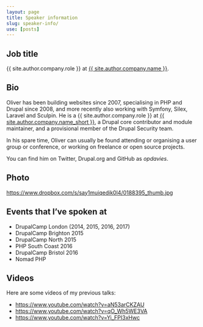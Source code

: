 ```yaml
---
layout: page
title: Speaker information
slug: speaker-info/
use: [posts]
---
```

## Job title

{{ site.author.company.role }} at [{{ site.author.company.name }}][0].

## Bio

Oliver has been building websites since 2007, specialising in PHP and Drupal since 2008, and more recently also working with Symfony, Silex, Laravel and Sculpin. He is a {{ site.author.company.role }} at [{{ site.author.company.name_short }}][0], a Drupal core contributor and module maintainer, and a provisional member of the Drupal Security team.

In his spare time, Oliver can usually be found attending or organising a user group or conference, or working on freelance or open source projects.

You can find him on Twitter, Drupal.org and GitHub as _opdavies_.

## Photo

<https://www.dropbox.com/s/say1muiqedik0l4/0188395_thumb.jpg>

## Events that I’ve spoken at

- DrupalCamp London (2014, 2015, 2016, 2017)
- DrupalCamp Brighton 2015
- DrupalCamp North 2015
- PHP South Coast 2016
- DrupalCamp Bristol 2016
- Nomad PHP

## Videos

Here are some videos of my previous talks:

- <https://www.youtube.com/watch?v=aN53arCKZAU>
- <https://www.youtube.com/watch?v=qO_Wh5WE3VA>
- <https://www.youtube.com/watch?v=Yi_FPI3xHwc>

[0]: {{site.author.company.website}}
